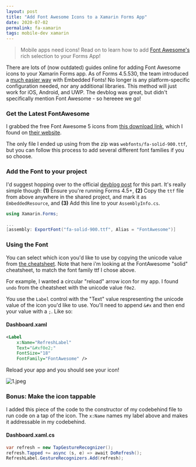 ```yaml
---
layout: post
title: "Add Font Awesome Icons to a Xamarin Forms App"
date: 2020-07-02
permalink: fa-xamarin
tags: mobile-dev xamarin
---
```


> Mobile apps need icons! Read on to learn how to add [Font Awesome's](https://fontawesome.com/) rich selection to your Forms App!

There are lots of (now outdated) guides online for adding Font Awesome icons to your Xamarin Forms app. As of Forms 4.5.530, the team introduced a [much easier way](https://devblogs.microsoft.com/xamarin/embedded-fonts-xamarin-forms/) with Embedded Fonts! No longer is any platform-specific configuration needed, nor any additional libraries. This method will just work for iOS, Android, and UWP. The devblog was great, but didn't specifically mention Font Awesome - so hereeee we go!

### Get the Latest FontAwesome

I grabbed the free Font Awesome 5 icons from [this download link](https://use.fontawesome.com/releases/v5.13.1/fontawesome-free-5.13.1-web.zip), which I found on [their website](https://fontawesome.com/how-to-use/on-the-web/setup/hosting-font-awesome-yourself).

The only file I ended up using from the zip was `webfonts/fa-solid-900.ttf`, but you can follow this process to add several different font families if you so choose.

### Add the Font to your project

I'd suggest hopping over to the official [devblog post](https://devblogs.microsoft.com/xamarin/embedded-fonts-xamarin-forms/) for this part. It's really simple though: **(1)** Ensure you're running Forms 4.5+, **(2)** Copy the `ttf` file from above anywhere in the shared project, and mark it as `EmbeddedResource`, and **(3)** Add this line to your `AssemblyInfo.cs`.

```csharp
using Xamarin.Forms;

...
[assembly: ExportFont("fa-solid-900.ttf", Alias = "FontAwesome")]
```

### Using the Font

You can select which icon you'd like to use by copying the unicode value from [the cheatsheet](https://fontawesome.com/cheatsheet/free/solid). Note that here i'm looking at the FontAwesome "solid" cheatsheet, to match the font family ttf I chose above.

For example, I wanted a circular "reload" arrow icon for my app. I found `undo` from the cheatsheet with the unicode value `f0e2`.

You use the `Label` control with the "Text" value respresenting the unicode value of the icon you'd like to use. You'll need to append `&#x` and then end your value with a `;`. Like so:

#### Dashboard.xaml

```xml
<Label
    x:Name="RefreshLabel"
    Text="&#xf0e2;"
    FontSize="18"
    FontFamily="FontAwesome" />
```

Reload your app and you should see your icon!

![1.jpeg]({{site.url}}/assets/resources-fa-xamarin/1.jpeg)

### Bonus: Make the icon tappable

I added this piece of the code to the constructor of my codebehind file to run code on a tap of the icon. The `x:Name` names my label above and makes it addressable in my codebehind.

#### Dashboard.xaml.cs

```csharp
var refresh = new TapGestureRecognizer();
refresh.Tapped += async (s, e) => await DoRefresh();
RefreshLabel.GestureRecognizers.Add(refresh);
```
